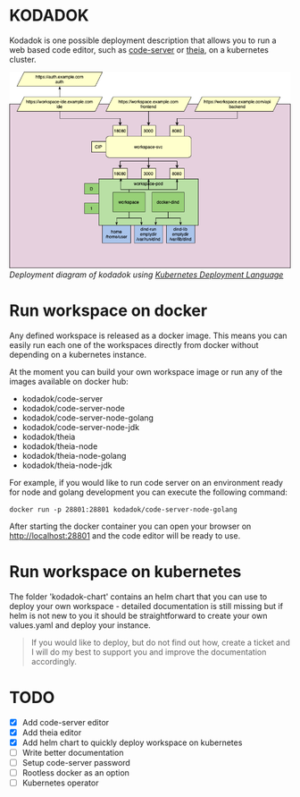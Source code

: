 # KODADOK

Kodadok is one possible deployment description that allows you to run a web based code editor, such as [code-server](https://github.com/cdr/code-server) or [theia](https://github.com/eclipse-theia/theia), on a kubernetes cluster.

![Kodadok solution](./doc/images/kodadok_architecture.png)
*Deployment diagram of kodadok using [Kubernetes Deployment Language](https://www.openshift.com/blog/kdl-notation-kubernetes-app-deploy)*

# Run workspace on docker

Any defined workspace is released as a docker image. This means you can easily run each one of the workspaces directly from docker without depending on a kubernetes instance.

At the moment you can build your own workspace image or run any of the images available on docker hub:

- kodadok/code-server
- kodadok/code-server-node
- kodadok/code-server-node-golang
- kodadok/code-server-node-jdk
- kodadok/theia
- kodadok/theia-node
- kodadok/theia-node-golang
- kodadok/theia-node-jdk

For example, if you would like to run code server on an environment ready for node and golang development you can execute the following command:

```console
docker run -p 28801:28801 kodadok/code-server-node-golang
```

After starting the docker container you can open your browser on [http://localhost:28801](http://localhost:28801) and the code editor will be ready to use.

# Run workspace on kubernetes

The folder 'kodadok-chart' contains an helm chart that you can use to deploy your own workspace - detailed documentation is still missing but if helm is not new to you it should be straightforward to create your own values.yaml and deploy your instance.

> If you would like to deploy, but do not find out how, create a ticket and I will do my best to support you and improve the documentation accordingly.

# TODO

- [x] Add code-server editor
- [x] Add theia editor
- [x] Add helm chart to quickly deploy workspace on kubernetes
- [ ] Write better documentation
- [ ] Setup code-server password 
- [ ] Rootless docker as an option
- [ ] Kubernetes operator